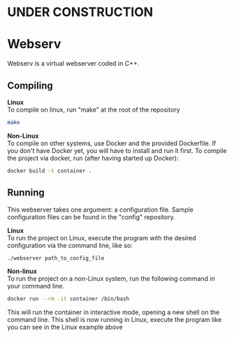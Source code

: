 # UNDER CONSTRUCTION
# Webserv
Webserv is a virtual webserver coded in C++. 

## Compiling
**Linux**  
To compile on linux, run "make" at the root of the repository

```bash	
make
```

**Non-Linux**  
To compile on other systems, use Docker and the provided Dockerfile. If you don't have Docker yet, you will have to install and run it first. To compile the project via docker, run (after having started up Docker):

```bash
docker build -t container .
```

## Running
This webserver takes one argument: a configuration file. Sample configuration files can be found in the "config" repository.

**Linux**  
To run the project on Linux, execute the program with the desired configuration via the command line, like so:

```bash
./webserver path_to_config_file
```

**Non-linux**  
To run the project on a non-Linux system, run the following command in your command line.

```bash
docker run --rm -it container /bin/bash
```

This will run the container in interactive mode, opening a new shell on the command line. This shell is now running in Linux, execute the program like you can see in the Linux example above